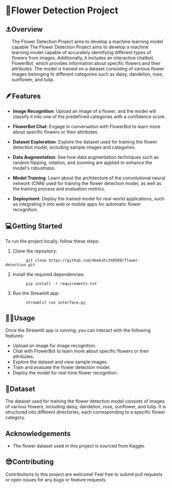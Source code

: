 # 🌻Flower Detection Project

## ⚓Overview
  <div style="padding-left: 20px;">  The Flower Detection Project aims to develop a machine learning model capable The Flower Detection Project aims to develop a machine learning model capable of accurately identifying different types of flowers from images. Additionally, it includes an interactive chatbot, FlowerBot, which provides information about specific flowers and their attributes. The model is trained on a dataset consisting of various flower images belonging to different categories such as daisy, dandelion, rose, sunflower, and tulip.

</div>

## 🪶Features
- **Image Recognition**: Upload an image of a flower, and the model will classify it into one of the predefined categories with a confidence score.

- **FlowerBot Chat**: Engage in conversation with FlowerBot to learn more about specific flowers or their attributes.

- **Dataset Exploration**: Explore the dataset used for training the flower detection model, including sample images and categories.

- **Data Augmentation**: See how data augmentation techniques such as random flipping, rotation, and zooming are applied to enhance the model's robustness.

- **Model Training**: Learn about the architecture of the convolutional neural network (CNN) used for training the flower detection model, as well as the training process and evaluation metrics.

- **Deployment**: Deploy the trained model for real-world applications, such as integrating it into web or mobile apps for automatic flower recognition.

## 💻Getting Started
To run the project locally, follow these steps:

1. Clone the repository:
 
```
         git clone https://github.com/deekshith0509/flower-detection.git

```
2. Install the required dependencies: 

```
         pip install -r requirements.txt`

```
3. Run the Streamlit app: 

```
         streamlit run interface.py

```
## 👨‍💻Usage
Once the Streamlit app is running, you can interact with the following features:

- Upload an image for image recognition.
- Chat with FlowerBot to learn more about specific flowers or their attributes.
- Explore the dataset and view sample images.
- Train and evaluate the flower detection model.
- Deploy the model for real-time flower recognition.

## 🚂Dataset
The dataset used for training the flower detection model consists of images of various flowers, including daisy, dandelion, rose, sunflower, and tulip. It is structured into different directories, each corresponding to a specific flower category.

## Acknowledgements
- The flower dataset used in this project is sourced from Kaggle.

## 😎Contributing
Contributions to this project are welcome! Feel free to submit pull requests or open issues for any bugs or feature requests.

